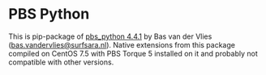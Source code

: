 # PBS Python

This is pip-package of [pbs_python 4.4.1](http://oss.trac.surfsara.nl/pbs_python)
by  Bas van der Vlies (bas.vandervlies@surfsara.nl).
Native extensions from this package compiled on CentOS 7.5 with PBS Torque 5
installed on it and probably not compatible with other versions.
